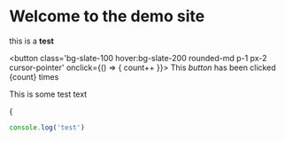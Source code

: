 <script>
  let count = $state(0)
</script>

<h1 class="text-3xl font-bold tracking-tight">Welcome to the demo site</h1>

this is a **test**

<button class='bg-slate-100 hover:bg-slate-200 rounded-md p-1 px-2 cursor-pointer' onclick={() => { count++ }}>
This _button_ has been clicked {count} times
</button>

This is some test text

&#123;

```js
console.log('test')
```
